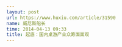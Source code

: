 ```yaml
---
layout: post
url: https://www.huxiu.com/article/31590
name: 威尼斯船长
time: 2014-04-13 09:33
title: 起底：国内桌游产业众筹面面观
---
```


